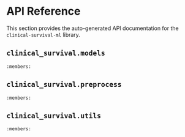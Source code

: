 # API Reference

This section provides the auto-generated API documentation for the `clinical-survival-ml` library.

## `clinical_survival.models`

```{automodule} clinical_survival.models
:members:
```

## `clinical_survival.preprocess`

```{automodule} clinical_survival.preprocess
:members:
```

## `clinical_survival.utils`

```{automodule} clinical_survival.utils
:members:
```

